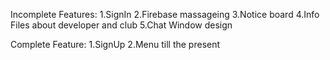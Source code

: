 Incomplete Features:
    1.SignIn
    2.Firebase massageing
    3.Notice board
    4.Info Files about developer and club
    5.Chat Window design

Complete Feature:
    1.SignUp
    2.Menu till the present
    
